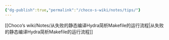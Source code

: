 ```yaml
---
{"dg-publish":true,"permalink":"/choco-s-wiki/notes/tips/"}
---
```


[[Choco‘s wiki/Notes/从失败的静态编译Hydra简析Makefile的运行流程\|从失败的静态编译Hydra简析Makefile的运行流程]]
